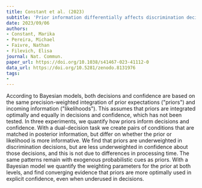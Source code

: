 ```yaml
---
title: Constant et al. (2023)
subtitle: 'Prior information differentially affects discrimination decisions and subjective confidence reports'
date: 2023/09/06
authors:
- Constant, Marika
- Pereira, Michael
- Faivre, Nathan
- Filevich, Elisa
journal: Nat. Commun.
paper_url: https://doi.org/10.1038/s41467-023-41112-0
data_url: https://doi.org/10.5281/zenodo.8131976
tags:
- 
---
```


According to Bayesian models, both decisions and confidence are based on the same precision-weighted integration of prior expectations ("priors") and incoming information ("likelihoods"). This assumes that priors are integrated optimally and equally in decisions and confidence, which has not been tested. In three experiments, we quantify how priors inform decisions and confidence. With a dual-decision task we create pairs of conditions that are matched in posterior information, but differ on whether the prior or likelihood is more informative. We find that priors are underweighted in discrimination decisions, but are less underweighted in confidence about those decisions, and this is not due to differences in processing time. The same patterns remain with exogenous probabilistic cues as priors. With a Bayesian model we quantify the weighting parameters for the prior at both levels, and find converging evidence that priors are more optimally used in explicit confidence, even when underused in decisions.
